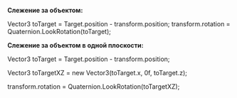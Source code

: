 **Слежение за объектом:**

Vector3 toTarget = Target.position - transform.position;
transform.rotation = Quaternion.LookRotation(toTarget);

  

**Слежение за объектом в одной плоскости:**

Vector3 toTarget = Target.position - transform.position;

Vector3 toTargetXZ = new Vector3(toTarget.x, 0f, toTarget.z);

transform.rotation = Quaternion.LookRotation(toTargetXZ);
